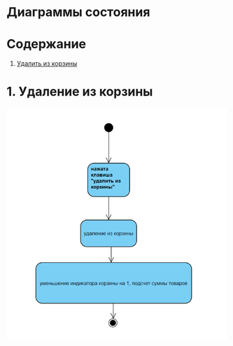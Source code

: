 # Диаграммы состояния

# Содержание
1. [Удалить из корзины](#2)  

<a name="1"/>

# 1. Удаление из корзины
![Диаграмма состояния 2](Screenshot_3.png)
